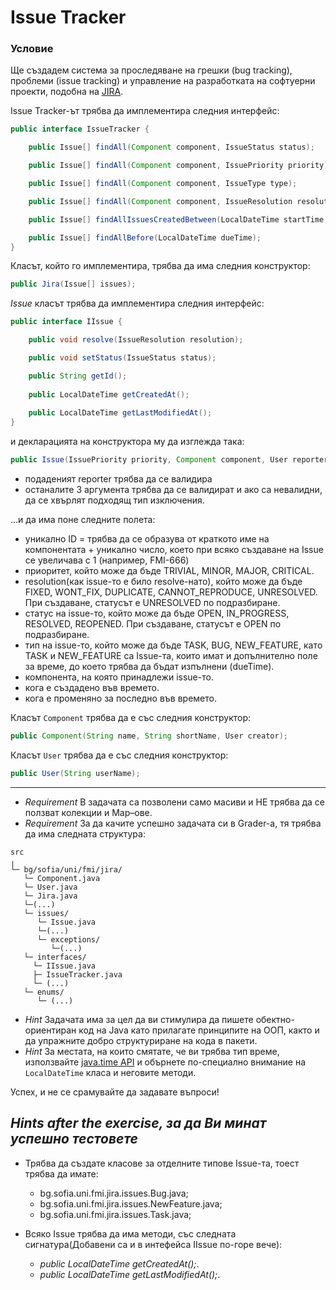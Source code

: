 # Issue Tracker

### Условие

Ще създадем система за проследяване на грешки (bug tracking), проблеми (issue tracking) и управление на разработката на софтуерни проекти, подобна на [JIRA](https://www.atlassian.com/software/jira).

Issue Tracker-ът трябва да имплементира следния интерфейс:

```java
public interface IssueTracker {

	public Issue[] findAll(Component component, IssueStatus status);

	public Issue[] findAll(Component component, IssuePriority priority);

	public Issue[] findAll(Component component, IssueType type);

	public Issue[] findAll(Component component, IssueResolution resolution);

	public Issue[] findAllIssuesCreatedBetween(LocalDateTime startTime, LocalDateTime endTime);

	public Issue[] findAllBefore(LocalDateTime dueTime);
}
```

Класът, който го имплементира, трябва да има следния конструктор:

```java
public Jira(Issue[] issues);
```
*Issue* класът трябва да имплементира следния интерфейс:

```java
public interface IIssue {

	public void resolve(IssueResolution resolution);

	public void setStatus(IssueStatus status);

	public String getId();
	
	public LocalDateTime getCreatedAt();
	
	public LocalDateTime getLastModifiedAt();
}
```

и декларацията на конструктора му да изглежда така:

```java
public Issue(IssuePriority priority, Component component, User reporter, String description) throws InvalidReporterException; 
```

* подаденият reporter трябва да се валидира
* останалите 3 аргумента трябва да се валидират и ако са невалидни, да се хвърлят подходящ тип изключения.

...и да има поне следните полета:
  * уникално ID = трябва да се образува от краткото име на компонентата + уникално число, което при всяко създаване на Issue се увеличава с 1 (например, FMI-666)
  * приоритет, който може да бъде TRIVIAL, MINOR, MAJOR, CRITICAL.
  * resolution(как issue-то е било resolve-нато), който може да бъде FIXED, WONT_FIX, DUPLICATE, CANNOT_REPRODUCE, UNRESOLVED. При създаване, статусът е UNRESOLVED по подразбиране.
  * статус на issue-то, който може да бъде OPEN, IN_PROGRESS, RESOLVED, REOPENED. При създаване, статусът е OPEN по подразбиране.
  * тип на issue-то, който може да бъде TASK, BUG, NEW_FEATURE, кaтo TASK и NEW_FEATURE са Issue-та, които имат и допълнително поле за време, до което трябва да бъдат изпълнени (dueTime).
  * компонента, на която принадлежи issue-то.
  * кога е създадено във времето.
  * кога е променяно за последно във времето.

Класът `Component` трябва да е със следния конструктор:

```java
public Component(String name, String shortName, User creator);
```
  
Класът `User` трябва да е със следния конструктор:

```java
public User(String userName);
```
-------------------------------------
* *Requirement* В задачата са позволени само масиви и НЕ трябва да се ползват колекции и Map–ове.
* *Requirement* За да качите успешно задачата си в Grader-a, тя трябва да има следната структура:
```
src
╷
└─ bg/sofia/uni/fmi/jira/
   └─ Component.java
   └─ User.java
   └─ Jira.java
   └─(...)
   └─ issues/
      └─ Issue.java
      └─(...)
      └─ exceptions/
         └─(...)
   └─ interfaces/
     └─ IIssue.java
     ├─ IssueTracker.java
     └─ (...)
   └─ enums/
      └─ (...)
```
* *Hint* Задачата има за цел да ви стимулира да пишете обектно-ориентиран код на Java като прилагате принципите на ООП, както и да упражните добро структуриране на кода в пакети.
* *Hint* За местата, на които смятате, че ви трябва тип време, използвайте [java.time API](https://docs.oracle.com/javase/8/docs/api/java/time/LocalDateTime.html) и обърнете по-специално внимание на `LocalDateTime` класа и неговите методи.

Успех, и не се срамувайте да задавате въпроси!

*Hints after the exercise, за да Ви минат успешно тестовете*
------------------------

* Трябва да създате класове за отделните типове Issue-та, тоест трябва да имате:
	- bg.sofia.uni.fmi.jira.issues.Bug.java;
	- bg.sofia.uni.fmi.jira.issues.NewFeature.java;
	- bg.sofia.uni.fmi.jira.issues.Task.java;
	
* Всяко Issue трябва да има методи, със следната сигнатура(Добавени са и в интефейса IIssue по-горе вече): 
	- *public LocalDateTime getCreatedAt();*. 
	- *public LocalDateTime getLastModifiedAt();*. 
